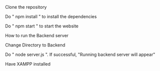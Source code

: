 Clone the repository

Do " npm install " to install the dependencies

Do " npm start " to start the website



How to run the Backend server

Change Directory to Backend 

Do " node server.js ". If successful, "Running backend server will appear"

Have XAMPP installed
